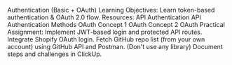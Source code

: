 Authentication (Basic + OAuth)
Learning Objectives:
Learn token-based authentication & OAuth 2.0 flow.
Resources:
API Authentication
API Authentication Methods
OAuth Concept 1
OAuth Concept 2
OAuth Practical
Assignment:
Implement JWT-based login and protected API routes.
Integrate Shopify OAuth login.
Fetch GitHub repo list (from your own account) using GitHub API and Postman. (Don't use any library)
Document steps and challenges in ClickUp.
